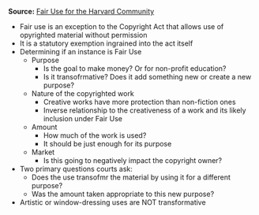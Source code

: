 **Source:** [Fair Use for the Harvard Community](https://copyright.lib.harvard.edu/fair_use/)

- Fair use is an exception to the Copyright Act that allows use of opyrighted material without permission
- It is a statutory exemption ingrained into the act itself
- Determining if an instance is Fair Use
	- Purpose
		- Is the goal to make money? Or for non-profit education?
		- Is it transofrmative? Does it add something new or create a new purpose?
	- Nature of the copyrighted work
		- Creative works have more protection than non-fiction ones
		- Inverse relationship to the creativeness of a work and its likely inclusion under Fair Use
	- Amount
		- How much of the work is used?
		- It should be just enough for its purpose
	- Market
		- Is this going to negatively impact the copyright owner?
- Two primary questions courts ask:
	- Does the use transofmr the material by using it for a different purpose?
	- Was the amount taken appropriate to this new purpose?
- Artistic or window-dressing uses are NOT transformative